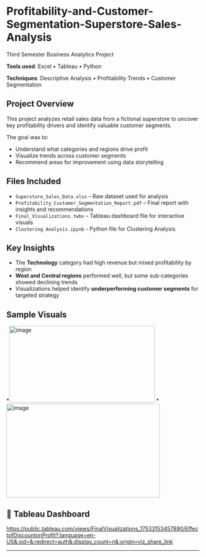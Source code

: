# Profitability-and-Customer-Segmentation-Superstore-Sales-Analysis
Third Semester Business Analytics Project


**Tools used**: Excel • Tableau • Python

**Techniques**: Descriptive Analysis • Profitability Trends • Customer Segmentation

## Project Overview
This project analyzes retail sales data from a fictional superstore to uncover key profitability drivers and identify valuable customer segments.

The goal was to:
- Understand what categories and regions drive profit
- Visualize trends across customer segments
- Recommend areas for improvement using data storytelling

## Files Included
- `Superstore_Sales_Data.xlsx` – Raw dataset used for analysis
- `Profitability_Customer_Segmentation_Report.pdf` – Final report with insights and recommendations
- `Final_Visualizations.twbx` – Tableau dashboard file for interactive visuals
- `Clustering Analysis.ipynb` - Python file for Clustering Analysis

## Key Insights
- The **Technology** category had high revenue but mixed profitability by region
- **West and Central regions** performed well, but some sub-categories showed declining trends
- Visualizations helped identify **underperforming customer segments** for targeted strategy

## Sample Visuals
*<img width="380" height="200" alt="image" src="https://github.com/user-attachments/assets/485cd536-d158-4a38-93fc-188e996e99de" />
*<img width="400" height="245" alt="image" src="https://github.com/user-attachments/assets/25eb3543-78be-4eb8-9ac5-5a442d5a0814" />


## 🔗 Tableau Dashboard
https://public.tableau.com/views/FinalVisualizations_17533153457890/EffectofDiscountonProfit?:language=en-US&:sid=&:redirect=auth&:display_count=n&:origin=viz_share_link

---

